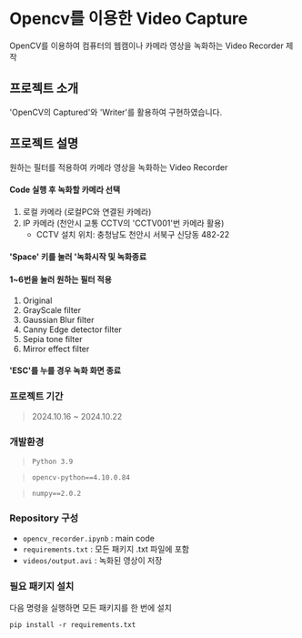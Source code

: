 # Opencv를 이용한 Video Capture
OpenCV를 이용하여 컴퓨터의 웹캠이나 카메라 영상을 녹화하는 Video Recorder 제작

## 프로젝트 소개
 'OpenCV의 Captured'와 'Writer'를 활용하여 구현하였습니다.

## 프로젝트 설명
원하는 필터를 적용하여 카메라 영상을 녹화하는 Video Recorder
#### Code 실행 후 녹화할 카메라 선택
1. 로컬 카메라 (로컬PC와 연결된 카메라)
2. IP 카메라 (천안시 교통 CCTV의 'CCTV001'번 카메라 활용)
    - CCTV 설치 위치: 충청남도 천안시 서북구 신당동 482-22

#### 'Space' 키를 눌러 '녹화시작 및 녹화종료
#### 1~6번을 눌러 원하는 필터 적용
1. Original
2. GrayScale filter
3. Gaussian Blur filter
4. Canny Edge detector filter
5. Sepia tone filter
6. Mirror effect filter
    
#### 'ESC'를 누를 경우 녹화 화면 종료

### 프로젝트 기간
> 2024.10.16 ~ 2024.10.22

### 개발환경
> `Python 3.9`

> `opencv-python==4.10.0.84`

> `numpy==2.0.2`

### Repository 구성
- `opencv_recorder.ipynb` : main code
- `requirements.txt` : 모든 패키지 .txt 파일에 포함
- `videos/output.avi` : 녹화된 영상이 저장

### 필요 패키지 설치
다음 명령을 실행하면 모든 패키지를 한 번에 설치
    
    pip install -r requirements.txt

